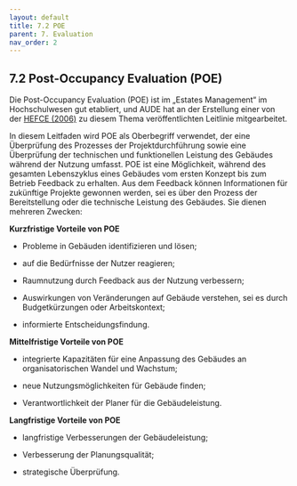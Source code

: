 ```yaml
---
layout: default
title: 7.2 POE
parent: 7. Evaluation
nav_order: 2
---
```


## 7.2 Post-Occupancy Evaluation (POE)

Die Post-Occupancy Evaluation (POE) ist im „Estates Management“ im
Hochschulwesen gut etabliert, und AUDE hat an der Erstellung einer von
der [HEFCE (2006)](../Referenzen.md) zu diesem Thema veröffentlichten Leitlinie
mitgearbeitet.

In diesem Leitfaden wird POE als Oberbegriff verwendet, der eine
Überprüfung des Prozesses der Projektdurchführung sowie eine Überprüfung
der technischen und funktionellen Leistung des Gebäudes während der
Nutzung umfasst. POE ist eine Möglichkeit, während des gesamten
Lebenszyklus eines Gebäudes vom ersten Konzept bis zum Betrieb Feedback
zu erhalten. Aus dem Feedback können Informationen für zukünftige
Projekte gewonnen werden, sei es über den Prozess der Bereitstellung
oder die technische Leistung des Gebäudes. Sie dienen mehreren Zwecken:

**Kurzfristige Vorteile von POE**

-   Probleme in Gebäuden identifizieren und lösen;

-   auf die Bedürfnisse der Nutzer reagieren;

-   Raumnutzung durch Feedback aus der Nutzung verbessern;

-   Auswirkungen von Veränderungen auf Gebäude verstehen, sei es durch
    Budgetkürzungen oder Arbeitskontext;

-   informierte Entscheidungsfindung.

**Mittelfristige Vorteile von POE**

-   integrierte Kapazitäten für eine Anpassung des Gebäudes an
    organisatorischen Wandel und Wachstum;

-   neue Nutzungsmöglichkeiten für Gebäude finden;

-   Verantwortlichkeit der Planer für die Gebäudeleistung.

**Langfristige Vorteile von POE**

-   langfristige Verbesserungen der Gebäudeleistung;

-   Verbesserung der Planungsqualität;

-   strategische Überprüfung.
